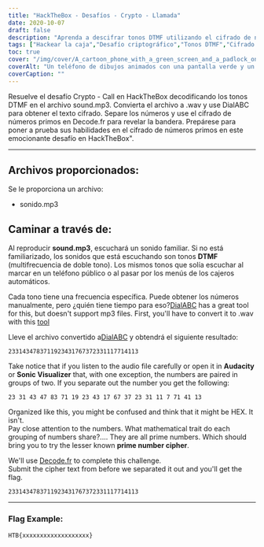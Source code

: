 ```yaml
---
title: "HackTheBox - Desafíos - Crypto - Llamada"
date: 2020-10-07
draft: false
description: "Aprenda a descifrar tonos DTMF utilizando el cifrado de números primos para resolver el desafío Crypto - Call en HackTheBox".
tags: ["Hackear la caja","Desafío criptográfico","Tonos DTMF","Cifrado de números primos","Descifrado","Resolviendo rompecabezas","Criptografía","Conversión de audio","Marcar ABC","Decode.fr","WAV","MP3","Frecuencia","Rasgo Matemático","Bandera","Audacia","Visualizador Sónico","Números","Menús de cajero automático","Teléfono público"]
toc: true
cover: "/img/cover/A_cartoon_phone_with_a_green_screen_and_a_padlock_on_it.png"
coverAlt: "Un teléfono de dibujos animados con una pantalla verde y un candado, que simboliza la seguridad y el cifrado, con tonos DTMF representados en el fondo"
coverCaption: ""
---
```


Resuelve el desafío Crypto - Call en HackTheBox decodificando los tonos DTMF en el archivo sound.mp3. Convierta el archivo a .wav y use DialABC para obtener el texto cifrado. Separe los números y use el cifrado de números primos en Decode.fr para revelar la bandera. Prepárese para poner a prueba sus habilidades en el cifrado de números primos en este emocionante desafío en HackTheBox".

______

## Archivos proporcionados:

Se le proporciona un archivo:
- sonido.mp3

## Caminar a través de:

Al reproducir **sound.mp3**, escuchará un sonido familiar. Si no está familiarizado, los sonidos que está escuchando son tonos **DTMF** (multifrecuencia de doble tono). Los mismos tonos que solía escuchar al marcar en un teléfono público o al pasar por los menús de los cajeros automáticos.

Cada tono tiene una frecuencia específica. Puede obtener los números manualmente, pero ¿quién tiene tiempo para eso?[DialABC](http://www.dialabc.com/sound/detect/index.html) has a great tool for this, but doesn't support mp3 files. First, you'll have to convert it to .wav with this [tool](https://online-audio-converter.com/)

Lleve el archivo convertido a[DialABC](http://www.dialabc.com/sound/detect/index.html) y obtendrá el siguiente resultado:
```
2331434783711923431767372331117714113
```
 
Take notice that if you listen to the audio file carefully or open it in **Audacity** or **Sonic Visualizer** that, with one exception, the numbers are paired in groups of two.
If you separate out the number you get the following:
```
23 31 43 47 83 71 19 23 43 17 67 37 23 31 11 7 71 41 13
```

Organized like this, you might be confused and think that it might be HEX. It isn't.  
Pay close attention to the numbers. What mathematical trait do each grouping of numbers share?....
They are all prime numbers. Which should bring you to try the lesser known **prime number cipher**.

We'll use [Decode.fr](https://www.dcode.fr/prime-numbers-cipher) to complete this challenge.   
Submit the cipher text from before we separated it out and you'll get the flag.
```
2331434783711923431767372331117714113
```

______

### Flag Example:
```
HTB{xxxxxxxxxxxxxxxxxxx}
```